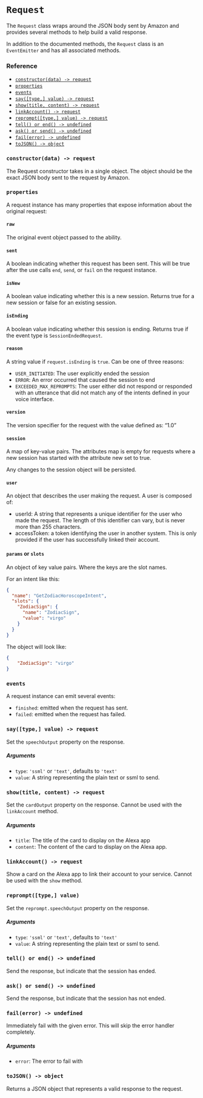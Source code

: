 # `Request`
The `Request` class wraps around the JSON body sent by Amazon and
provides several methods to help build a valid response.

In addition to the documented methods, the `Request` class is an
`EventEmitter` and has all associated methods.

### Reference
 - [`constructor(data) -> request`](#constructordata---request)
 - [`properties`](#properties)
 - [`events`](#events)
 - [`say([type,] value) -> request`](#saytype-value---request)
 - [`show(title, content) -> request`](#showtitle-content---request)
 - [`linkAccount() -> request`](#linkaccount---request)
 - [`reprompt([type,] value) -> request`](#reprompttype-value)
 - [`tell() or end() -> undefined`](#tell-or-end---undefined)
 - [`ask() or send() -> undefined`](#ask-or-send---undefined)
 - [`fail(error) -> undefined`](#failerror---undefined)
 - [`toJSON() -> object`](#tojson---object)


### `constructor(data) -> request`
The Request constructor takes in a single object. The object should be
the exact JSON body sent to the request by Amazon.

### `properties`
A request instance has many properties that expose information about the
original request:

#### `raw`
The original event object passed to the ability.

#### `sent`
A boolean indicating whether this request has been sent.
This will be true after the use calls `end`, `send`, or `fail` on the request instance.

#### `isNew`
A boolean value indicating whether this is a new session. Returns true for a new session or false for an existing session.

#### `isEnding`
A boolean value indicating whether this session is ending.
Returns true if the event type is `SessionEndedRequest`.

#### `reason`
A string value if `request.isEnding` is `true`. Can be one of three reasons:
 * `USER_INITIATED`: The user explicitly ended the session
 * `ERROR`: An error occurred that caused the session to end
 * `EXCEEDED_MAX_REPROMPTS`: The user either did not respond or responded with an utterance that did not match any of the intents defined in your voice interface.

#### `version`
The version specifier for the request with the value defined as: “1.0”

#### `session`
A map of key-value pairs. The attributes map is empty for requests where a new session has started with the attribute new set to true.

Any changes to the session object will be persisted.

#### `user`
An object that describes the user making the request. A user is composed of:
 * userId: A string that represents a unique identifier for the user who made the request. The length of this identifier can vary, but is never more than 255 characters.
 * accessToken: a token identifying the user in another system. This is only provided if the user has successfully linked their account.

#### `params` or `slots`
An object of key value pairs. Where the keys are the slot names.

For an intent like this:
```json
{
  "name": "GetZodiacHoroscopeIntent",
  "slots": {
    "ZodiacSign": {
      "name": "ZodiacSign",
      "value": "virgo"
    }
  }
}
```

The object will look like:
```json
{
    "ZodiacSign": "virgo"
}
```

### `events`
A request instance can emit several events:
 - `finished`: emitted when the request has sent.
 - `failed`:  emitted when the request has failed.


### `say([type,] value) -> request`
Set the `speechOutput` property on the response.

##### Arguments
 - `type`: `'ssml'` or `'text'`, defaults to `'text'`
 - `value`: A string representing the plain text or ssml to send.

### `show(title, content) -> request`
Set the `cardOutput` property on the response. Cannot be used
with the `linkAccount` method.

##### Arguments
 - `title`: The title of the card to display on the Alexa app
 - `content`: The content of the card to display on the Alexa app.

### `linkAccount() -> request`
Show a card on the Alexa app to link their account to your service. Cannot be used with the `show` method.

### `reprompt([type,] value)`
Set the `reprompt.speechOutput` property on the response.

##### Arguments
 - `type`: `'ssml'` or `'text'`, defaults to `'text'`
 - `value`: A string representing the plain text or ssml to send.

### `tell() or end() -> undefined`
Send the response, but indicate that the session has ended.

### `ask() or send() -> undefined`
Send the response, but indicate that the session has not ended.

### `fail(error) -> undefined`
Immediately fail with the given error. This will skip the error handler
completely.

##### Arguments
 - `error`: The error to fail with

### `toJSON() -> object`
Returns a JSON object that represents a valid response to the request.
